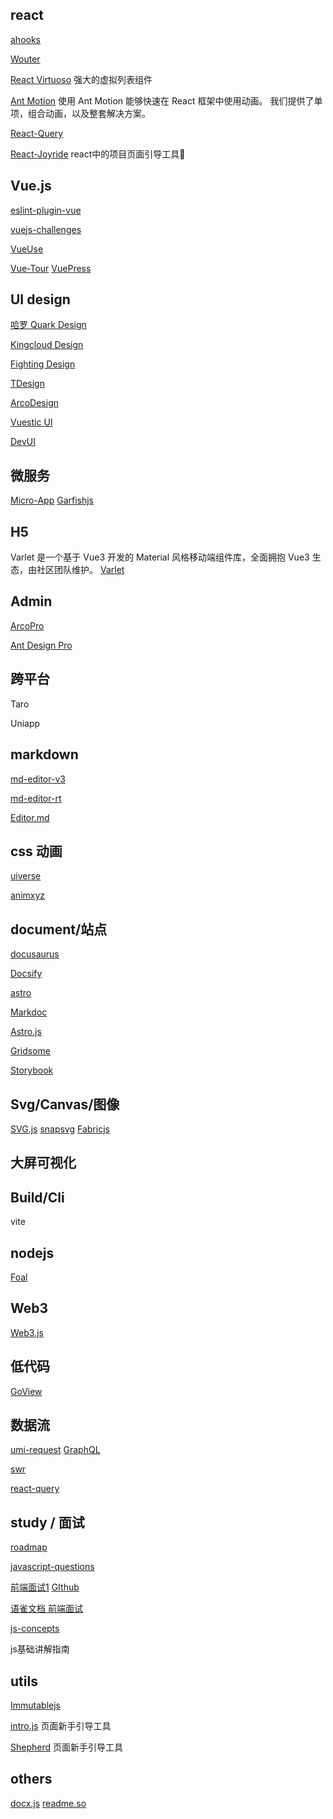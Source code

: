 ## react

[ahooks](https://ahooks.js.org/zh-CN/)

[Wouter](https://github.com/molefrog/wouter)

[React Virtuoso](https://virtuoso.dev/) 强大的虚拟列表组件

[Ant Motion](https://motion.ant.design/index-cn) 使用 Ant Motion 能够快速在 React 框架中使用动画。
我们提供了单项，组合动画，以及整套解决方案。

[React-Query](https://cangsdarm.github.io/react-query-web-i18n/)

[React-Joyride](https://docs.react-joyride.com/) react中的项目页面引导工具🔧


## Vue.js

[eslint-plugin-vue](https://eslint.vuejs.org/)

[vuejs-challenges](https://cn-vuejs-challenges.netlify.app/)

[VueUse]()

[Vue-Tour](https://pulsardev.github.io/vue-tour/)
[VuePress]()



## UI design

[哈罗 Quark Design](https://quark-design.hellobike.com/#/)

[Kingcloud Design](https://design.ksyun.com/)

[Fighting Design](https://fighting.tianyuhao.cn/)

[TDesign](https://tdesign.tencent.com/)

[ArcoDesign](https://arco.design/)

[Vuestic UI](https://vuestic.dev/zh/introduction/overview)

[DevUI](https://vue-devui.github.io/)

## 微服务

[Micro-App](https://zeroing.jd.com/micro-app/)
[Garfishjs](https://www.garfishjs.org/guide/)

## H5

Varlet 是一个基于 Vue3 开发的 Material 风格移动端组件库，全面拥抱 Vue3 生态，由社区团队维护。
[Varlet](https://varlet.gitee.io/varlet-ui/?from=thosefree.com#/zh-CN/index)

## Admin

[ArcoPro](https://pro.arco.design/)

[Ant Design Pro](https://pro.ant.design/zh-CN/)

## 跨平台
Taro

Uniapp



## markdown

[md-editor-v3](https://imzbf.github.io/md-editor-v3/docs)

[md-editor-rt](https://imzbf.github.io/md-editor-rt/)

[Editor.md](https://pandao.github.io/editor.md/)

## css 动画

[uiverse](https://uiverse.io/all)

[animxyz](https://animxyz.com/)

## document/站点

[docusaurus](https://docusaurus.io/zh-CN/)

[Docsify](https://docsify.js.org/#/)

[astro](https://astro.build/)

[Markdoc](https://markdoc.dev/)

[Astro.js](https://astro.build/)

[Gridsome](https://gridsome.org/)

[Storybook](https://storybook.js.org/)

## Svg/Canvas/图像

[SVG.js](https://svgjs.dev/docs/3.0/)
[snapsvg](http://snapsvg.io/)
[Fabricjs](http://fabricjs.com/)

## 大屏可视化


## Build/Cli

vite

## nodejs

[Foal]()

## Web3

[Web3.js](https://web3js.org/)


## 低代码


[GoView](https://www.mtruning.club/)

## 数据流

[umi-request]()
[GraphQL](https://graphql.cn/)

[swr](https://swr.bootcss.com/)

[react-query]()

## study / 面试

[roadmap](https://roadmap.sh/)

[javascript-questions](https://github.com/lydiahallie/javascript-questions)

[前端面试1](https://vue3js.cn/interview/) [GIthub](https://github.com/febobo/web-interview)

[语雀文档 前端面试](https://www.yuque.com/cuggz/interview)

[js-concepts](https://github.com/leonardomso/33-js-concepts)

js基础讲解指南

## utils

[Immutablejs](https://immutable-js.com/)

[intro.js](https://introjs.com/) 页面新手引导工具

[Shepherd](https://shepherdjs.dev/) 页面新手引导工具


## others

[docx.js](https://docx.js.org/#/)
[readme.so](https://readme.so)


